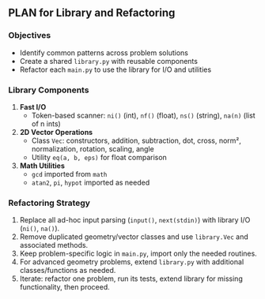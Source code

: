 ## PLAN for Library and Refactoring

### Objectives
- Identify common patterns across problem solutions
- Create a shared `library.py` with reusable components
- Refactor each `main.py` to use the library for I/O and utilities

### Library Components
1. **Fast I/O**
   - Token-based scanner: `ni()` (int), `nf()` (float), `ns()` (string), `na(n)` (list of n ints)
2. **2D Vector Operations**
   - Class `Vec`: constructors, addition, subtraction, dot, cross, norm², normalization, rotation, scaling, angle
   - Utility `eq(a, b, eps)` for float comparison
3. **Math Utilities**
   - `gcd` imported from `math`
   - `atan2`, `pi`, `hypot` imported as needed

### Refactoring Strategy
1. Replace all ad-hoc input parsing (`input()`, `next(stdin)`) with library I/O (`ni()`, `na()`).
2. Remove duplicated geometry/vector classes and use `library.Vec` and associated methods.
3. Keep problem-specific logic in `main.py`, import only the needed routines.
4. For advanced geometry problems, extend `library.py` with additional classes/functions as needed.
5. Iterate: refactor one problem, run its tests, extend library for missing functionality, then proceed.
